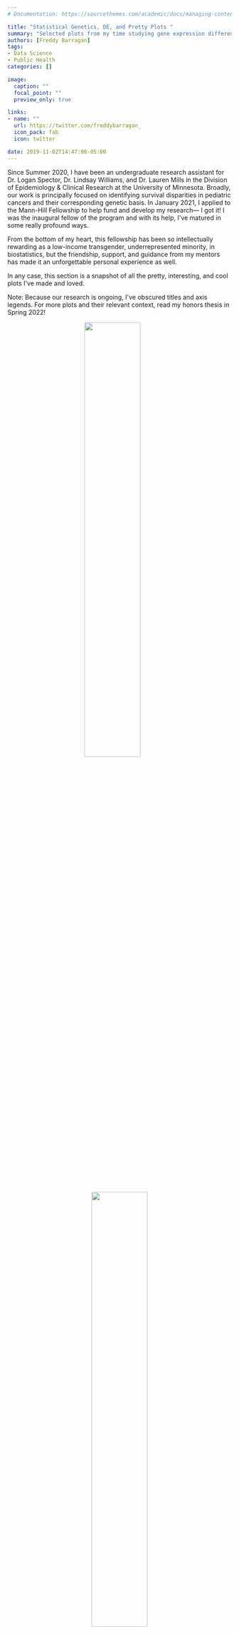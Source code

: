 ```yaml
---
# Documentation: https://sourcethemes.com/academic/docs/managing-content/

title: "Statistical Genetics, DE, and Pretty Plots "
summary: "Selected plots from my time studying gene expression differences under the Mann-Hill Fellowship"
authors: [Freddy Barragan]
tags: 
- Data Science
- Public Health
categories: []

image:
  caption: ""
  focal_point: ""
  preview_only: true

links:
- name: ""
  url: https://twitter.com/freddybarragan_
  icon_pack: fab
  icon: twitter

date: 2019-11-02T14:47:00-05:00
---
```


Since Summer 2020, I have been an undergraduate research assistant for Dr. Logan Spector, Dr. Lindsay Williams, and Dr. Lauren Mills in the Division of Epidemiology \& Clinical Research at the University of Minnesota. Broadly, our work is principally focused on identifying survival disparities in pediatric cancers and their corresponding genetic basis. In January 2021, I applied to the Mann-Hill Fellowship to help fund and develop my research— I got it! I was the inaugural fellow of the program and with its help, I've matured in some really profound ways.

From the bottom of my heart, this fellowship has been so intellectually rewarding as a low-income transgender, underrepresented minority, in biostatistics, but the friendship, support, and guidance from my mentors has made it an unforgettable personal experience as well. 

In any case, this section is a snapshot of all the pretty, interesting, and cool plots I've made and loved. 

Note: Because our research is ongoing, I've obscured titles and axis legends. For more plots and their relevant context, read my honors thesis in Spring 2022!

<p align="center">
  <img src="/media/mh_1.png" width="50%" height="50%">
&nbsp; &nbsp; &nbsp; &nbsp;
  <img src="/media/mh_2.png" width="50%" height="50%">
</p>



<center>
<img src="/media/mh_4.png" width="100%" height="100%"/>
</center>

<p align="center">
  <img src="/media/mh_3.png" width="50%" height="50">
&nbsp; &nbsp; &nbsp; &nbsp;
  <img src="/media/mh_6.png" width="50%" height="50%">
</p>